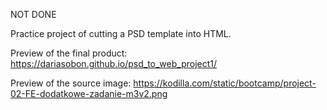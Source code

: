 NOT DONE

Practice project of cutting a PSD template into HTML.

Preview of the final product: https://dariasobon.github.io/psd_to_web_project1/

Preview of the source image: https://kodilla.com/static/bootcamp/project-02-FE-dodatkowe-zadanie-m3v2.png

